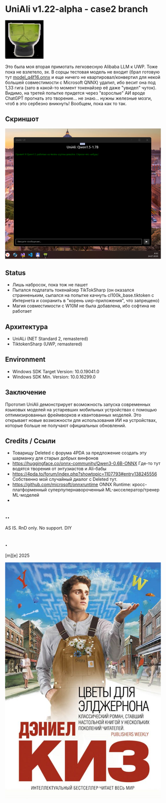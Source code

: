 # UniAli v1.22-alpha - case2 branch
![](Images/logo.png)

Это была моя вторая примотать легковесную Alibaba LLM к UWP. Тоже пока не взлетело, эх. В сорцы тестовая модель не входит (брал готовую тут [model_q4f16.onnx](https://huggingface.co/onnx-community/Qwen3-1.7B-ONNX)  и еще ничего не квартировал/конвертил для некой большей совместимости с Microsoft QNNX) удалил, ибо весит она под 1,33 гига (зато в какой-то момент токенайзер её даже "увидел" чуток). Видимо, на третей попытке придется через "взрослые" АИ вроде ChatGPT прогнать это творение... не знаю... нужны железные мозги, чтоб в это сербезно вникнуть! Вообщем, пока как то так. 


## Скриншот
![](Images/sshot01.png)


## Status
- Лишь набросок, пока тож не пашет
- Пытался подлатать токенайзер TikTokSharp (он оказался странненьким, сыпался на попытке качнуть cl100k_base.tiktoken с Интернета и сохранить в "корень uwp-приложения", что запрещено)
- Магия совместимости с W10M не была добавлена, ибо софтина не работает

## Архитектура
- UniALi (NET Standard 2, remastered)
- TiktokenSharp (UWP, remastered)

## Environment
- Windows SDK Target Version: 10.0.19041.0
- Windows SDK Min. Version:   10.0.16299.0 

## Заключение
Прототип UniAli демонстрирует возможность запуска современных языковых моделей на устаревших мобильных устройствах с помощью оптимизированных фреймворков и квантованных моделей. Это открывает новые возможности для использования ИИ на устройствах, которые больше не получают официальных обновлений.

## Credits / Ссыли
- Товарищу Deleted с форума 4PDA за предложение создать эту шарманку для старых добрых винфонов
- https://huggingface.co/onnx-community/Qwen3-0.6B-ONNX Где-то тут водятся творения от энтузиастов и Ali-бабы
- https://4pda.to/forum/index.php?showtopic=1107793#entry138245556 Собственно мой случайный диалог c Deleted тут.
- https://github.com/microsoft/onnxruntime ONNX Runtime: кросс-платформенный суперпупернавороченный ML-аксселератор/тренер ML-моделей
- 

## ..
AS IS. RnD only. No support. DIY

## .
[m][e] 2025

![](Images/footer.png)
